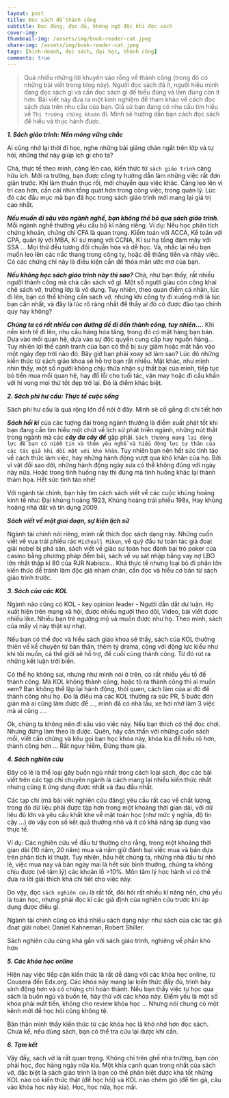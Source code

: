 ```yaml
---
layout: post
title: Đọc sách để thành công
subtitle: Đọc đúng, đọc đủ, không ngộ độc khi đọc sách 
cover-img: 
thumbnail-img: /assets/img/book-reader-cat.jpeg
share-img: /assets/img/book-reader-cat.jpeg
tags: [kinh-doanh, đọc sách, đại học, thành công]
comments: true
---
```


> Quá nhiều những lời khuyên sáo rỗng về thành công (trong đó có những bài viết trong blog này). Người đọc sách đã ít, người hiểu mình đang đọc sách gì và cần đọc sách gì để hiểu đúng và làm đúng còn ít hơn. Bài viết này đưa ra một kinh nghiệm để tham khảo về cách đọc sách dựa trên nhu cầu của bạn. 
> Giả sử bạn đang có nhu cầu tìm hiểu về `Thị trường chứng khoán` đi. Mình sẽ hướng dẫn bạn cách đọc sách để hiểu và thực hành được. 

***1\. Sách giáo trình: Nền móng vững chắc*** 

Ai cũng nhớ lại thời đi học, nghe những bài giảng chán ngắt trên lớp và tự hỏi, những thứ này giúp ích gì cho ta?

Chà, thực tế theo mình, càng lên cao, kiến thức từ `sách giáo trình` càng hữu ích. Mới ra trường, bạn được công ty hướng dẫn làm những việc rất đơn giản trước. Khi làm thuần thục rồi, mới chuyển qua việc khác. Càng leo lên vị trí cao hơn, cần cái nhìn tổng quát hơn trong công việc, trong quản lý. Lúc đó các đầu mục mà bạn đã học trong sách giáo trình mới mang lại giá trị cao nhất. 

***Nếu muốn đi sâu vào ngành nghề, bạn không thể bỏ qua sách giáo trình***. Mỗi ngành nghề thường yêu cầu bộ kĩ năng riêng. Ví dụ: Nếu học phân tích chứng khoán, chứng chỉ CFA là quan trọng. Kiểm toán với ACCA, Kế toán với CPA, quản lý với MBA, Kĩ sư mạng với CCNA, Kĩ sư hạ tầng đám mây với SSA ... Mọi thứ đều tương đối chuẩn hóa và dễ học. Và, nhắc lại nếu bạn muốn leo lên các nấc thang trong công ty, hoặc dễ thăng tiến và nhảy việc. Có các chứng chỉ này là điều kiện cần để thỏa mãn ước mơ của bạn. 

***Nếu không học sách giáo trình này thì sao?*** Chà, như bạn thấy, rất nhiều người thành công mà chả cần sách vở gì. Một số người giàu còn công khai chê sách vở, trường lớp là vô dụng. Tuy nhiên, theo quan điểm cá nhân, lúc đi lên, bạn có thể không cần sách vở, nhưng khi công ty đi xuống mới là lúc bạn cần nhất, và đây là lúc rõ ràng nhất để thấy ai đó có được đào tạo chính quy hay không?

***Chúng ta có rất nhiều con đường để đi đến thành công, tuy nhiên...***. Khi nền kinh tế đi lên, nhu cầu hàng hóa tăng, trong đó có mặt hàng bạn bán. Dựa vào mối quan hệ, dựa vào sự độc quyền cung cấp hay nguồn hàng... Tuy nhiên lợi thế cạnh tranh của bạn có thể bị suy giảm hoặc mất hẳn vào một ngày đẹp trời nào đó. Bây giờ bạn phải xoay sở làm sao? Lúc đó những kiến thức từ sách giáo khoa sẽ hỗ trợ bạn rất nhiều. Mặt khác, như mình nhìn thấy, một số người không chịu thừa nhận sự thất bại của mình, tiếp tục bỏ tiền mua mối quan hệ, hay đổ lỗi cho tuổi tác, vận may hoặc đi cầu khấn với hi vọng mọi thứ tốt đẹp trở lại. Đó là điểm khác biệt.

***2\. Sách phi hư cấu: Thực tế cuộc sống***

Sách phi hư cấu là quá rộng lớn để nói ở đây. Mình sẽ cố gắng đi chi tiết hơn

***Sách hồi kí*** của các tượng đài trong ngành thường là điểm xuất phát tốt khi bạn đang cần tìm hiểu một chút về lịch sử phát triển ngành, những nút thắt trong ngành mà các ***cây đa cây đề*** gặp phải. `Sách thường mang lại động lực để bạn có niềm tin và thêm yêu nghề và hiểu động lực tự thân của các tác giả khi đối mặt với khó khăn`. Tuy nhiên bạn nên hết sức tỉnh táo về cách thức làm việc, hay những hành động vượt qua khó khăn của họ. Bởi vì vật đổi sao dời, những hành động ngày xưa có thể không đúng với ngày này nữa. Hoặc trong tình huống này thì đúng mà tình huống khác lại thành thảm họa. Hết sức tỉnh táo nhé!

Với ngành tài chính, bạn hãy tìm cách sách viết về các cuộc khủng hoảng kinh tế như: Đại khủng hoảng 1923, Khủng hoảng trái phiếu 198x, Hay khủng hoảng nhà đất và tín dụng 2009. 

***Sách viết về một giai đoạn, sự kiện lịch sử***

Ngành tài chính nói riêng, mình rất thích đọc sách dạng này. Những cuốn viết về vua trái phiếu rác `Micheall Miken`, về quỹ đầu tư toàn tác giả đoạt giải nobel bị phá sản, sách viết về giáo sư toán học đánh bại trò poker của casino bằng phương pháp đếm bài, sách về vụ sát nhập bằng vay nợ LBO lớn nhất thập kỉ 80 của RJR Nabisco... Khá thực tế nhưng loại bỏ đi phần lớn kiến thức để tránh làm độc giả nhàm chán, cần đọc và hiểu cơ bản từ sách giáo trình trước. 

***3\. Sách của các KOL*** 

Ngành nào cũng có KOL - key opinion leader - Người dẫn dắt dư luận. Họ xuất hiện trên mạng xã hội, được nhiều người theo dõi, Video, bài viết được nhiều like. Nhiều bạn trẻ ngưỡng mộ và muốn được như họ. Theo mình, sách của mấy vị này thật sự nhạt. 

Nếu bạn có thể đọc và hiểu sách giáo khoa sẽ thấy, sách của KOL thường thiên về kể chuyện từ bản thân, thêm tý drama, cộng với động lực kiểu như khi tôi muốn, cả thế giới sẽ hỗ trợ, để cuối cùng thành công. Từ đó rút ra những kết luận trời biển. 

Có thể họ không sai, nhưng như mình nói ở trên, có rất nhiều yếu tố để thành công. Mà KOL không thành công, hoặc tỏ ra thành công thì ai muốn xem? Bạn không thể lặp lại hành động, thói quen, cách làm của ai đó để thành công như họ. Đó là điều mà các KOL thường ra sức PR, 5 bước đơn giản mà ai cũng làm được để ..., mình đã có nhà lầu, xe hơi nhờ làm 3 việc mà ai cũng .... 

Ok, chúng ta không nên đi sâu vào việc này. Nếu bạn thích có thể đọc chơi. Nhưng đừng làm theo là được. Quên, hãy cần thẩn với những cuốn sách mồi, viết cần chừng và kêu gọi bạn học khóa này, khóa kia để hiểu rõ hơn, thành công hơn ... Rất nguy hiểm, Đừng tham gia. 

***4\. Sách nghiên cứu***

Đây có lẽ là thể loại gây buồn ngủ nhất trong cách loại sách, đọc các bài viết trên các tạp chí chuyên ngành là cách mang lại nhiều kiến thức nhất nhưng cũng ít ứng dụng được nhất và đau đầu nhất. 

Các tạp chí (mà bài viết nghiên cứu đăng) yêu cầu rất cao về chất lượng, trong đó dữ liệu phải được tập hơn trong một khoảng thời gian dài, với dữ liệu đủ lớn và yêu cầu khắt khe về mặt toán học (như mức ý nghĩa, độ tin cậy ...) do vậy con số kết quả thường nhỏ và ít có khả năng áp dụng vào thực tế. 

Ví dụ: Các nghiên cứu về đầu tư thường cho rằng, trong một khoảng thời gian dài (10 năm, 20 năm) mua và nắm giữ đánh bại việc mua và bán dựa trên phân tích kĩ thuật. Tuy nhiên, hầu hết chúng ta, những nhà đầu tư nhỏ lẻ, việc mua nay và bán ngày mai là hết sức bình thường, chúng ta không chịu được (về tâm lý) các khoản lỗ >10%. Môn tâm lý học hành vi có thể đưa ra lời giải thích khá chi tiết cho việc này. 

Do vậy, đọc `sách nghiên cứu` là rất tốt, đòi hỏi rất nhiều kĩ năng nền, chủ yếu là toán học, nhưng phải đọc kĩ các giả định của nghiên cứu trước khi áp dụng được điều gì.

Ngành tài chính cũng có khá nhiều sách dạng này: như sách của các tác giả đoạt giải nobel: Daniel Kahneman, Robert Shiller. 

Sách nghiên cứu cũng khá gần với sách giáo trình, nghiêng về phần khó hơn

***5\. Các khóa học online***

Hiện nay việc tiếp cận kiến thức là rất dễ dàng với các khóa học online, từ Cousera đến Edx.org. Các khóa này mang lại kiến thức đầy đủ, trình bày sinh động hơn và có chứng chỉ hoàn thành. Nếu bạn thấy việc tự học qua sách là buồn ngủ và buồn tẻ, hãy thử với các khóa này. Điểm yếu là một số khóa phải mất tiền, không cho review khóa học ... Nhưng nói chung có một kênh mới để học hỏi cũng không tệ. 

Bản thân mình thấy kiến thức từ các khóa học là khó nhớ hơn đọc sách. Chưa kể, nếu dùng sách, bạn có thể tra cứu lại được khi cần. 

***6\. Tạm kết***

Vậy đấy, sách vở là rất quan trọng. Không chỉ trên ghế nhà trường, bạn còn phải học, đọc hàng ngày nữa kìa. Một khía cạnh quan trọng nhất của sách vở, đặc biệt là sách giáo trình là bạn có thể phân biệt được khá tốt những KOL nào có kiến thức thật (để học hỏi) và KOL nào chém gió (để tìm gà, câu vào khóa học này kia). Học, học nữa, học mãi. 